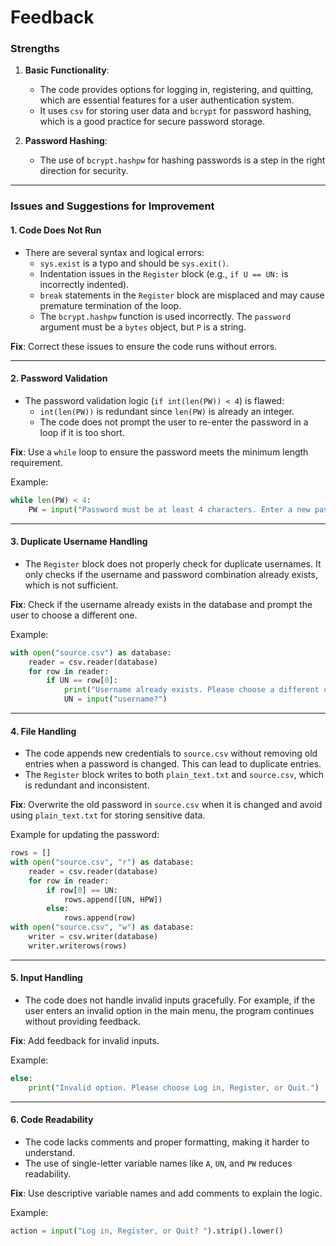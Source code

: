 # Feedback

### **Strengths**
1. **Basic Functionality**:
   - The code provides options for logging in, registering, and quitting, which are essential features for a user authentication system.
   - It uses `csv` for storing user data and `bcrypt` for password hashing, which is a good practice for secure password storage.

2. **Password Hashing**:
   - The use of `bcrypt.hashpw` for hashing passwords is a step in the right direction for security.

---

### **Issues and Suggestions for Improvement**

#### 1. **Code Does Not Run**
   - There are several syntax and logical errors:
     - `sys.exist` is a typo and should be `sys.exit()`.
     - Indentation issues in the `Register` block (e.g., `if U == UN:` is incorrectly indented).
     - `break` statements in the `Register` block are misplaced and may cause premature termination of the loop.
     - The `bcrypt.hashpw` function is used incorrectly. The `password` argument must be a `bytes` object, but `P` is a string.

   **Fix**: Correct these issues to ensure the code runs without errors.

---

#### 2. **Password Validation**
   - The password validation logic (`if int(len(PW)) < 4`) is flawed:
     - `int(len(PW))` is redundant since `len(PW)` is already an integer.
     - The code does not prompt the user to re-enter the password in a loop if it is too short.

   **Fix**: Use a `while` loop to ensure the password meets the minimum length requirement.

   Example:
   ```python
   while len(PW) < 4:
       PW = input("Password must be at least 4 characters. Enter a new password: ")
   ```

---

#### 3. **Duplicate Username Handling**
   - The `Register` block does not properly check for duplicate usernames. It only checks if the username and password combination already exists, which is not sufficient.

   **Fix**: Check if the username already exists in the database and prompt the user to choose a different one.

   Example:
   ```python
   with open("source.csv") as database:
       reader = csv.reader(database)
       for row in reader:
           if UN == row[0]:
               print("Username already exists. Please choose a different username.")
               UN = input("username?")
   ```

---

#### 4. **File Handling**
   - The code appends new credentials to `source.csv` without removing old entries when a password is changed. This can lead to duplicate entries.
   - The `Register` block writes to both `plain_text.txt` and `source.csv`, which is redundant and inconsistent.

   **Fix**: Overwrite the old password in `source.csv` when it is changed and avoid using `plain_text.txt` for storing sensitive data.

   Example for updating the password:
   ```python
   rows = []
   with open("source.csv", "r") as database:
       reader = csv.reader(database)
       for row in reader:
           if row[0] == UN:
               rows.append([UN, HPW])
           else:
               rows.append(row)
   with open("source.csv", "w") as database:
       writer = csv.writer(database)
       writer.writerows(rows)
   ```

---

#### 5. **Input Handling**
   - The code does not handle invalid inputs gracefully. For example, if the user enters an invalid option in the main menu, the program continues without providing feedback.

   **Fix**: Add feedback for invalid inputs.

   Example:
   ```python
   else:
       print("Invalid option. Please choose Log in, Register, or Quit.")
   ```

---

#### 6. **Code Readability**
   - The code lacks comments and proper formatting, making it harder to understand.
   - The use of single-letter variable names like `A`, `UN`, and `PW` reduces readability.

   **Fix**: Use descriptive variable names and add comments to explain the logic.

   Example:
   ```python
   action = input("Log in, Register, or Quit? ").strip().lower()
   ```